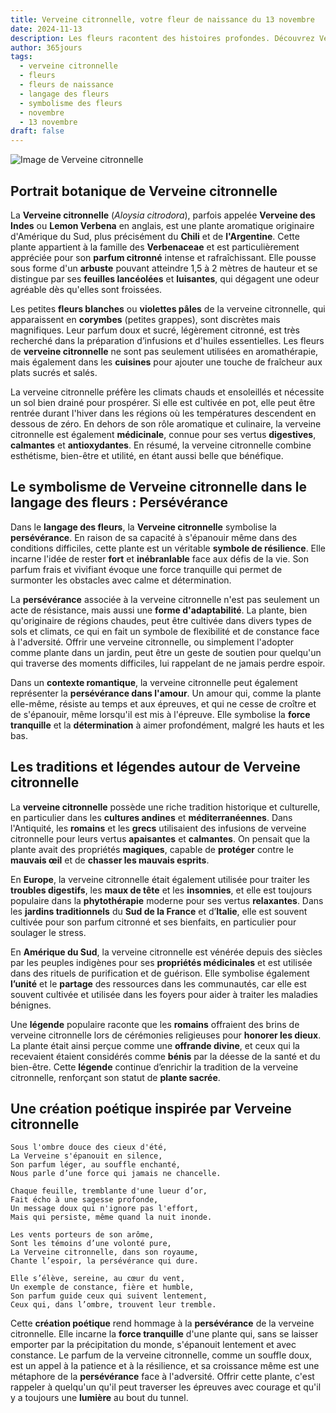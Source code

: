 ```yaml
---
title: Verveine citronnelle, votre fleur de naissance du 13 novembre
date: 2024-11-13
description: Les fleurs racontent des histoires profondes. Découvrez Verveine citronnelle, votre fleur de naissance du 13 novembre, ses symboles et récits fascinants. Plongez dans sa signification et son langage unique dans l'art floral.
author: 365jours
tags:
  - verveine citronnelle
  - fleurs
  - fleurs de naissance
  - langage des fleurs
  - symbolisme des fleurs
  - novembre
  - 13 novembre
draft: false
---
```


![Image de Verveine citronnelle](https://cdn.pixabay.com/photo/2013/01/08/01/25/lemon-verbena-74349_1280.jpg#center)


## Portrait botanique de Verveine citronnelle

La **Verveine citronnelle** (_Aloysia citrodora_), parfois appelée **Verveine des Indes** ou **Lemon Verbena** en anglais, est une plante aromatique originaire d'Amérique du Sud, plus précisément du **Chili** et de **l'Argentine**. Cette plante appartient à la famille des **Verbenaceae** et est particulièrement appréciée pour son **parfum citronné** intense et rafraîchissant. Elle pousse sous forme d'un **arbuste** pouvant atteindre 1,5 à 2 mètres de hauteur et se distingue par ses **feuilles lancéolées** et **luisantes**, qui dégagent une odeur agréable dès qu'elles sont froissées.

Les petites **fleurs blanches** ou **violettes pâles** de la verveine citronnelle, qui apparaissent en **corymbes** (petites grappes), sont discrètes mais magnifiques. Leur parfum doux et sucré, légèrement citronné, est très recherché dans la préparation d’infusions et d'huiles essentielles. Les fleurs de **verveine citronnelle** ne sont pas seulement utilisées en aromathérapie, mais également dans les **cuisines** pour ajouter une touche de fraîcheur aux plats sucrés et salés.

La verveine citronnelle préfère les climats chauds et ensoleillés et nécessite un sol bien drainé pour prospérer. Si elle est cultivée en pot, elle peut être rentrée durant l'hiver dans les régions où les températures descendent en dessous de zéro. En dehors de son rôle aromatique et culinaire, la verveine citronnelle est également **médicinale**, connue pour ses vertus **digestives**, **calmantes** et **antioxydantes**. En résumé, la verveine citronnelle combine esthétisme, bien-être et utilité, en étant aussi belle que bénéfique.

## Le symbolisme de Verveine citronnelle dans le langage des fleurs : Persévérance

Dans le **langage des fleurs**, la **Verveine citronnelle** symbolise la **persévérance**. En raison de sa capacité à s'épanouir même dans des conditions difficiles, cette plante est un véritable **symbole de résilience**. Elle incarne l'idée de rester **fort** et **inébranlable** face aux défis de la vie. Son parfum frais et vivifiant évoque une force tranquille qui permet de surmonter les obstacles avec calme et détermination.

La **persévérance** associée à la verveine citronnelle n'est pas seulement un acte de résistance, mais aussi une **forme d'adaptabilité**. La plante, bien qu'originaire de régions chaudes, peut être cultivée dans divers types de sols et climats, ce qui en fait un symbole de flexibilité et de constance face à l'adversité. Offrir une verveine citronnelle, ou simplement l'adopter comme plante dans un jardin, peut être un geste de soutien pour quelqu'un qui traverse des moments difficiles, lui rappelant de ne jamais perdre espoir.

Dans un **contexte romantique**, la verveine citronnelle peut également représenter la **persévérance dans l'amour**. Un amour qui, comme la plante elle-même, résiste au temps et aux épreuves, et qui ne cesse de croître et de s'épanouir, même lorsqu'il est mis à l'épreuve. Elle symbolise la **force tranquille** et la **détermination** à aimer profondément, malgré les hauts et les bas.

## Les traditions et légendes autour de Verveine citronnelle

La **verveine citronnelle** possède une riche tradition historique et culturelle, en particulier dans les **cultures andines** et **méditerranéennes**. Dans l'Antiquité, les **romains** et les **grecs** utilisaient des infusions de verveine citronnelle pour leurs vertus **apaisantes** et **calmantes**. On pensait que la plante avait des propriétés **magiques**, capable de **protéger** contre le **mauvais œil** et de **chasser les mauvais esprits**.

En **Europe**, la verveine citronnelle était également utilisée pour traiter les **troubles digestifs**, les **maux de tête** et les **insomnies**, et elle est toujours populaire dans la **phytothérapie** moderne pour ses vertus **relaxantes**. Dans les **jardins traditionnels** du **Sud de la France** et d’**Italie**, elle est souvent cultivée pour son parfum citronné et ses bienfaits, en particulier pour soulager le stress.

En **Amérique du Sud**, la verveine citronnelle est vénérée depuis des siècles par les peuples indigènes pour ses **propriétés médicinales** et est utilisée dans des rituels de purification et de guérison. Elle symbolise également **l’unité** et le **partage** des ressources dans les communautés, car elle est souvent cultivée et utilisée dans les foyers pour aider à traiter les maladies bénignes.

Une **légende** populaire raconte que les **romains** offraient des brins de verveine citronnelle lors de cérémonies religieuses pour **honorer les dieux**. La plante était ainsi perçue comme une **offrande divine**, et ceux qui la recevaient étaient considérés comme **bénis** par la déesse de la santé et du bien-être. Cette **légende** continue d’enrichir la tradition de la verveine citronnelle, renforçant son statut de **plante sacrée**.

## Une création poétique inspirée par Verveine citronnelle

```
Sous l'ombre douce des cieux d'été,
La Verveine s'épanouit en silence,
Son parfum léger, au souffle enchanté,
Nous parle d’une force qui jamais ne chancelle.

Chaque feuille, tremblante d'une lueur d’or,
Fait écho à une sagesse profonde,
Un message doux qui n'ignore pas l'effort,
Mais qui persiste, même quand la nuit inonde.

Les vents porteurs de son arôme,
Sont les témoins d’une volonté pure,
La Verveine citronnelle, dans son royaume,
Chante l’espoir, la persévérance qui dure.

Elle s’élève, sereine, au cœur du vent,
Un exemple de constance, fière et humble,
Son parfum guide ceux qui suivent lentement,
Ceux qui, dans l’ombre, trouvent leur tremble.
```

Cette **création poétique** rend hommage à la **persévérance** de la verveine citronnelle. Elle incarne la **force tranquille** d'une plante qui, sans se laisser emporter par la précipitation du monde, s'épanouit lentement et avec constance. Le parfum de la verveine citronnelle, comme un souffle doux, est un appel à la patience et à la résilience, et sa croissance même est une métaphore de la **persévérance** face à l'adversité. Offrir cette plante, c'est rappeler à quelqu'un qu'il peut traverser les épreuves avec courage et qu'il y a toujours une **lumière** au bout du tunnel.